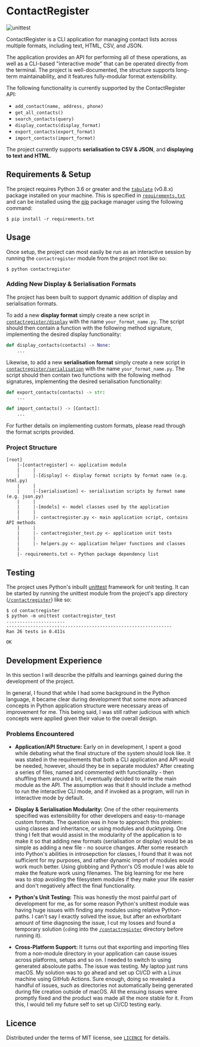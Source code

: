 # ContactRegister

![unittest](https://github.com/jonjondev/contact-register/workflows/unittest/badge.svg)

ContactRegister is a CLI application for managing contact lists across multiple formats, including text, HTML, CSV, and JSON.

The application provides an API for performing all of these operations, as well as a CLI-based "interactive mode" that can be operated directly from the terminal. The project is well-documented, the structure supports long-term maintainability, and it features fully-modular format extensibility.

The following functionality is currently supported by the ContactRegister API:
- `add_contact(name, address, phone)`
- `get_all_contacts()`
- `search_contacts(query)`
- `display_contacts(display_format)`
- `export_contacts(export_format)`
- `import_contacts(import_format)`

The project currently supports **serialisation to CSV & JSON**, and **displaying to text and HTML**.

## Requirements & Setup

The project requires Python 3.6 or greater and the [`tabulate`](https://pypi.org/project/tabulate/) (v0.8.x) package installed on your machine. This is specified in [`requirements.txt`](requirements.txt) and can be installed using the [pip](https://pypi.org/project/pip/) package manager using the following command:

```console
$ pip install -r requirements.txt
```

## Usage

Once setup, the project can most easily be run as an interactive session by running the `contactregister` module from the project root like so:

```console
$ python contactregister
```

### Adding New Display & Serialisation Formats

The project has been built to support dynamic addition of display and serialisation formats.

To add a new **display format** simply create a new script in [`contactregister/display`](contactregister/display) with the name `your_format_name.py`. The script should then contain a function with the following method signature, implementing the desired display functionality:
```python
def display_contacts(contacts) -> None:
    ...
```

Likewise, to add a new **serialisation format** simply create a new script in [`contactregister/serialisation`](contactregister/serialisation) with the name `your_format_name.py`. The script should then contain two functions with the following method signatures, implementing the desired serialisation functionality:
```python
def export_contacts(contacts) -> str:
    ...

def import_contacts() -> [Contact]:
    ...
```

For further details on implementing custom formats, please read through the format scripts provided.

### Project Structure

```
[root]
    |-[contactregister] <- application module
    |     |
    |     |-[display] <- display format scripts by format name (e.g. html.py)
    |     |
    |     |-[serialisation] <- serialisation scripts by format name (e.g. json.py)
    |     |
    |     |-[models] <- model classes used by the application
    |     |
    |     |- contactregister.py <- main application script, contains API methods
    |     |
    |     |- contactregister_test.py <- application unit tests
    |     |
    |     |- helpers.py <- application helper functions and classes
    |
    |- requirements.txt <- Python package dependency list
```

## Testing

The project uses Python's inbuilt [unittest](https://docs.python.org/3/library/unittest.html) framework for unit testing. It can be started by running the unittest module from the project's app directory ([`/contactregister`](contactregister)) like so:

```console
$ cd contactregister
$ python -m unittest contactregister_test
......................
--------------------------------------------------------------
Ran 26 tests in 0.411s

OK
```

## Development Experience

In this section I will describe the pitfalls and learnings gained during the development of the project.

In general, I found that while I had some background in the Python language, it became clear during development that some more advanced concepts in Python application structure were necessary areas of improvement for me. This being said, I was still rather judicious with which concepts were applied given their value to the overall design.

### Problems Encountered

- **Application/API Structure:** Early on in development, I spent a good while debating what the final structure of the system should look like. It was stated in the requirements that both a CLI application and API would be needed, however, should they be in separate modules? After creating a series of files, named and commented with functionality - then shuffling them around a bit, I eventually decided to write the main module as the API. The assumption was that it should include a method to run the interactive CLI mode, and if invoked as a program, will run in interactive mode by default.
  

- **Display & Serialisation Modularity:** One of the other requirements specified was extensibility for other developers and easy-to-manage custom formats. The question was in how to approach this problem: using classes and inheritance, or using modules and ducktyping. One thing I felt that would assist in the modularity of the application is to make it so that adding new formats (serialisation or display) would be as simple as adding a new file - no source changes. After some research into Python's abilities in introsepction for classes, I found that it was not sufficient for my purposes, and rather dynamic import of modules would work much better. Using globbing and Python's OS module I was able to make the feature work using filenames. The big learning for me here was to stop avoiding the filesystem modules if they make your life easier and don't negatively affect the final functionality.
  

- **Python's Unit Testing:** This was honestly the most painful part of development for me, as for some reason Python's unittest module was having huge issues with finding any modules using relative Python-paths. I can't say I exactly solved the issue, but after an exhorbitant amount of time diagnosing the issue, I cut my losses and found a temporary solution (`cd`ing into the [`/contactregister`](contactregister) directory before running it).
  

- **Cross-Platform Support:** It turns out that exporting and importing files from a non-module directory in your application can cause issues across platforms, setups and so on. I needed to switch to using generated absoloute paths. The issue was testing. My laptop just runs macOS. My solution was to go ahead and set up CI/CD with a Linux machine using GitHub Actions. Sure enough, doing so revealed a handful of issues, such as directories not automatically being generated during file creation outside of macOS. All the ensuing issues were promptly fixed and the product was made all the more stable for it. From this, I would tell my future self to set up CI/CD testing early.


## Licence

Distributed under the terms of MIT license, see [`LICENCE`](LICENCE) for details.
